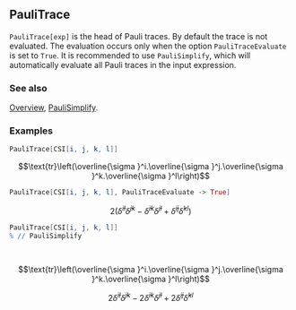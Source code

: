 ## PauliTrace

`PauliTrace[exp]` is the head of Pauli traces. By default the trace is not evaluated. The evaluation occurs only when the option `PauliTraceEvaluate` is set to `True`. It is recommended to use `PauliSimplify`, which will automatically evaluate all Pauli traces in the input expression.

### See also

[Overview](Extra/FeynCalc.md), [PauliSimplify](PauliSimplify.md).

### Examples

```mathematica
PauliTrace[CSI[i, j, k, l]]
```

$$\text{tr}\left(\overline{\sigma }^i.\overline{\sigma }^j.\overline{\sigma }^k.\overline{\sigma }^l\right)$$

```mathematica
PauliTrace[CSI[i, j, k, l], PauliTraceEvaluate -> True]
```

$$2 \left(\bar{\delta }^{il} \bar{\delta }^{jk}-\bar{\delta }^{ik} \bar{\delta }^{jl}+\bar{\delta }^{ij} \bar{\delta }^{kl}\right)$$

```mathematica
PauliTrace[CSI[i, j, k, l]]
% // PauliSimplify 
  
 

```

$$\text{tr}\left(\overline{\sigma }^i.\overline{\sigma }^j.\overline{\sigma }^k.\overline{\sigma }^l\right)$$

$$2 \bar{\delta }^{il} \bar{\delta }^{jk}-2 \bar{\delta }^{ik} \bar{\delta }^{jl}+2 \bar{\delta }^{ij} \bar{\delta }^{kl}$$
